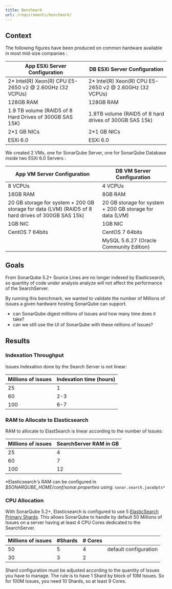 ```yaml
---
title: Benchmark
url: /requirements/benchmark/
---
```

## Context
The following figures have been produced on common hardware available in most mid-size companies :

| App ESXi Server Configuration                           | DB ESXi Server Configuration                            |
| ------------------------------------------------------- | ------------------------------------------------------- |
| 2* Intel(R) Xeon(R) CPU E5-2650 v2 @ 2.60GHz (32 VCPUs) | 2* Intel(R) Xeon(R) CPU E5-2650 v2 @ 2.60GHz (32 VCPUs) |
| 128GB RAM                                               | 128GB RAM                                               |
| 1.9 TB volume (RAID5 of 8 Hard Drives of 300GB SAS 15K) | 1.9TB volume (RAID5 of 8 hard drives of 300GB SAS 15k)  |
| 2*1 GB NICs                                             | 2*1 GB NICs                                             |
| ESXi 6.0                                                | ESXi 6.0                                                |

We created 2 VMs, one for SonarQube Server, one for SonarQube Database inside two ESXi 6.0 Servers :

| App VM Server Configuration                                                                        | DB VM Server Configuration                               |
| -------------------------------------------------------------------------------------------------- | -------------------------------------------------------- |
| 8 VCPUs                                                                                            | 4 VCPUs                                                  |
| 16GB RAM                                                                                           | 8GB RAM                                                  |
| 20 GB storage for system + 200 GB storage for data (LVM) (RAID5 of 8 hard drives of 300GB SAS 15k) | 20 GB storage for system + 200 GB storage for data (LVM) |
| 1GB NIC                                                                                            | 1GB NIC                                                  |
| CentOS 7 64bits                                                                                    | CentOS 7 64bits                                          |
|                                                                                                    | MySQL 5.6.27 (Oracle Community Edition)                  |

## Goals
From SonarQube 5.2+ Source Lines are no longer indexed by Elasticsearch, so quantity of code under analysis analyze will not affect the performance of the SearchServer.

By running this benchmark, we wanted to validate the number of Millions of Issues a given hardware hosting SonarQube can support.
* can SonarQube digest millions of Issues and how many time does it take?
* can we still use the UI of SonarQube with these millions of Issues?

## Results
### Indexation Throughput
Issues Indexation done by the Search Server is not linear:

| Millions of issues | Indexation time (hours) |
| ------------------ | ----------------------- |
| 25                 | 1                       |
| 60                 | 2-3                     |
| 100                | 6-7                     |

### RAM to Allocate to Elasticsearch
RAM to allocate to ElastSearch is linear according to the number of Issues:

| Millions of issues | SearchServer RAM in GB |
| ------------------ | ---------------------- |
| 25                 | 4                      |
| 60                 | 7                      |
| 100                | 12                     |

*Elasticsearch's RAM can be configured in _$SONARQUBE_HOME/conf/sonar.properties_ using: `sonar.search.javaOpts*`

### CPU Allocation
With SonarQube 5.2+, Elasticsearch is configured to use 5 [ElasticSearch Primary Shards](https://www.elastic.co/guide/en/elasticsearch/reference/2.0/glossary.html#glossary-primary-shard). This allows SonarQube to handle by default 50 Millions of Issues on a server having at least 4 CPU Cores dedicated to the SearchServer.

| Millions of issues | \#Shards | \# Cores |                       |
| ------------------ | -------- | -------- | --------------------- |
| 50                 | 5        | 4        | default configuration |
| 30                 | 3        | 2        |                       |

Shard configuration must be adjusted according to the quantity of Issues you have to manage. The rule is to have 1 Shard by block of 10M Issues. So for 100M Issues, you need 10 Shards, so at least 9 Cores.
